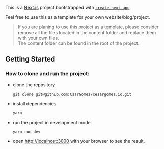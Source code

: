 This is a [Next.js](https://nextjs.org/) project bootstrapped with [`create-next-app`](https://github.com/vercel/next.js/tree/canary/packages/create-next-app).

Feel free to use this as a template for your own website/blog/project.

> If you are planing to use this project as a template, please consider remove all the files located in the content folder and replace them with your own files.  
> The content folder can be found in the root of the project.

## Getting Started

### How to clone and run the project:

- clone the repository
  ```shell
  git clone git@github.com:CsarGomez/cesargomez.io.git
  ```
- install dependencies
  ```shell
  yarn
  ```
- run the project in development mode
  ```shell
  yarn run dev
  ```
- open [http://localhost:3000](http://localhost:3000) with your browser to see the result.
